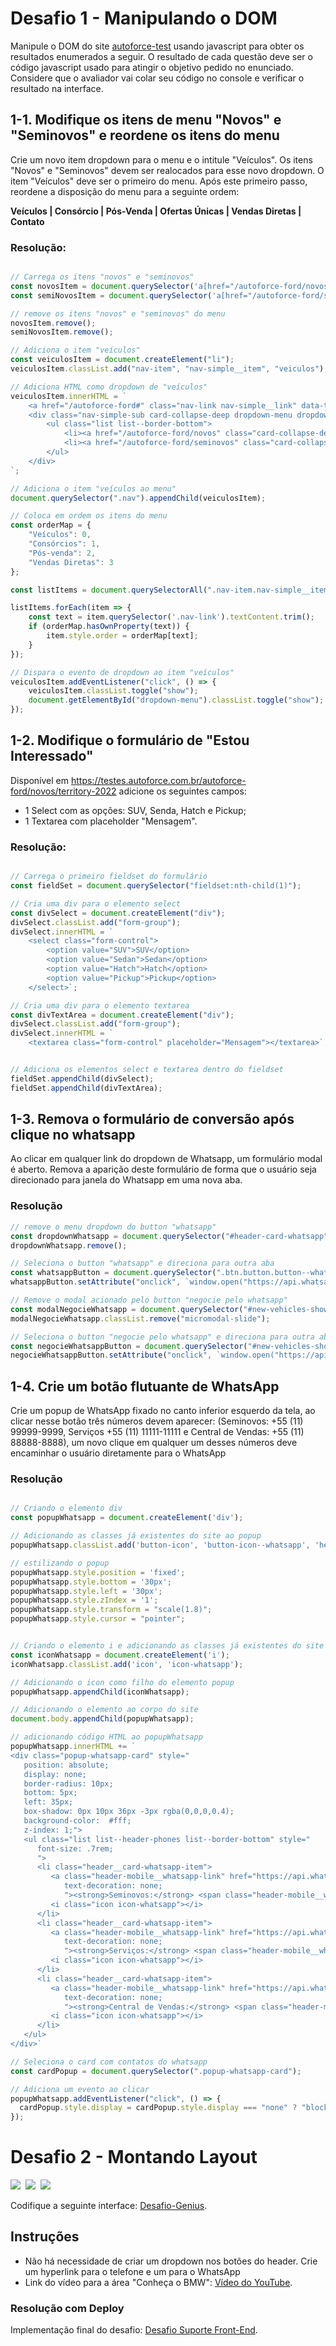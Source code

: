 # Desafio 1 - Manipulando o DOM
Manipule o DOM do site [autoforce-test](https://testes.autoforce.com.br/autoforce-ford) usando javascript para obter os resultados enumerados a seguir. O resultado de cada questão deve ser o código javascript usado para atingir o objetivo pedido no enunciado. Considere que o avaliador vai colar seu código no console e verificar o resultado na interface.


## 1-1. Modifique os itens de menu "Novos" e "Seminovos" e reordene os itens do menu


Crie um novo item dropdown para o menu e o intitule "Veículos".
Os itens "Novos" e "Seminovos" devem ser realocados para esse novo dropdown. O item "Veículos" deve ser o primeiro do menu. Após este primeiro passo, reordene a disposição do menu para a seguinte ordem:

**Veículos | Consórcio | Pós-Venda | Ofertas Únicas | Vendas Diretas | Contato**


### Resolução:

```js

// Carrega os itens "novos" e "seminovos"
const novosItem = document.querySelector('a[href="/autoforce-ford/novos"]').parentNode;
const semiNovosItem = document.querySelector('a[href="/autoforce-ford/seminovos"]').parentNode;

// remove os itens "novos" e "seminovos" do menu
novosItem.remove();
semiNovosItem.remove();

// Adiciona o item "veículos"
const veiculosItem = document.createElement("li");
veiculosItem.classList.add("nav-item", "nav-simple__item", "veiculos");

// Adiciona HTML como dropdown de "veículos"
veiculosItem.innerHTML = `
    <a href="/autoforce-ford#" class="nav-link nav-simple__link" data-toggle="dropdown" > Veículos <i class="icon icon-dropdown icon-arrow-d"></i></a>
    <div class="nav-simple-sub card-collapse-deep dropdown-menu dropdown" id="dropdown-menu">
        <ul class="list list--border-bottom">
            <li><a href="/autoforce-ford/novos" class="card-collapse-deep__title"> Novos </a></li>
            <li><a href="/autoforce-ford/seminovos" class="card-collapse-deep__title"> Seminovos </a></li>
        </ul>
    </div>
`;

// Adiciona o item "veículos ao menu"
document.querySelector(".nav").appendChild(veiculosItem);

// Coloca em ordem os itens do menu
const orderMap = {
    "Veículos": 0,
    "Consórcios": 1,
    "Pós-venda": 2,
    "Vendas Diretas": 3
};

const listItems = document.querySelectorAll(".nav-item.nav-simple__item");

listItems.forEach(item => {
    const text = item.querySelector('.nav-link').textContent.trim();
    if (orderMap.hasOwnProperty(text)) {
        item.style.order = orderMap[text];
    }
});

// Dispara o evento de dropdown ao item "veículos"
veiculosItem.addEventListener("click", () => {
    veiculosItem.classList.toggle("show");
    document.getElementById("dropdown-menu").classList.toggle("show");
});


```

## 1-2. Modifique o formulário de "Estou Interessado" 


Disponível em https://testes.autoforce.com.br/autoforce-ford/novos/territory-2022 adicione os seguintes campos:

- 1 Select com as opções: SUV,  Senda, Hatch e Pickup;
- 1 Textarea com placeholder "Mensagem".


### Resolução:


```js

// Carrega o primeiro fieldset do formulário
const fieldSet = document.querySelector("fieldset:nth-child(1)");

// Cria uma div para o elemento select
const divSelect = document.createElement("div");
divSelect.classList.add("form-group");
divSelect.innerHTML = `
    <select class="form-control">
        <option value="SUV">SUV</option>
        <option value="Sedan">Sedan</option>
        <option value="Hatch">Hatch</option>
        <option value="Pickup">Pickup</option>
    </select>`;

// Cria uma div para o elemento textarea
const divTextArea = document.createElement("div");
divSelect.classList.add("form-group");
divSelect.innerHTML = `
    <textarea class="form-control" placeholder="Mensagem"></textarea>`;


// Adiciona os elementos select e textarea dentro do fieldset
fieldSet.appendChild(divSelect);
fieldSet.appendChild(divTextArea);


```

## 1-3. Remova o formulário de conversão após clique no whatsapp


Ao clicar em qualquer link do dropdown de Whatsapp, um formulário modal é aberto.
Remova a aparição deste formulário de forma que o usuário seja direcionado para janela do Whatsapp em uma nova aba.



### Resolução


```js
// remove o menu dropdown do button "whatsapp"
const dropdownWhatsapp = document.querySelector("#header-card-whatsapp");
dropdownWhatsapp.remove();

// Seleciona o button "whatsapp" e direciona para outra aba
const whatsappButton = document.querySelector(".btn.button.button--whatsapp.header__phones-button-toggler")
whatsappButton.setAttribute("onclick", `window.open("https://api.whatsapp.com/send?phone=5511999999999","_blank")`);

// Remove o modal acionado pelo button "negocie pelo whatsapp"
const modalNegocieWhatsapp = document.querySelector("#new-vehicles-showcase_modal-whatsapp-box");
modalNegocieWhatsapp.classList.remove("micromodal-slide");

// Seleciona o button "negocie pelo whatsapp" e direciona para outra aba
const negocieWhatsappButton = document.querySelector("#new-vehicles-showcase_cta-box-button");
negocieWhatsappButton.setAttribute("onclick", `window.open("https://api.whatsapp.com/send?phone=5511973860742","_blank")`);

```

## 1-4. Crie um botão flutuante de WhatsApp


Crie um popup de WhatsApp fixado no canto inferior esquerdo da tela, ao clicar nesse botão três números devem aparecer:
(Seminovos: +55 (11) 99999-9999, Serviços +55 (11) 11111-11111 e Central de Vendas: +55 (11) 88888-8888), um novo clique em qualquer um desses números deve encaminhar o usuário diretamente para o WhatsApp



### Resolução


```js

// Criando o elemento div
const popupWhatsapp = document.createElement('div');

// Adicionando as classes já existentes do site ao popup
popupWhatsapp.classList.add('button-icon', 'button-icon--whatsapp', 'header__phones-button-toggler-mobile');

// estilizando o popup
popupWhatsapp.style.position = 'fixed';
popupWhatsapp.style.bottom = '30px';
popupWhatsapp.style.left = '30px';
popupWhatsapp.style.zIndex = '1';
popupWhatsapp.style.transform = "scale(1.8)";
popupWhatsapp.style.cursor = "pointer";


// Criando o elemento i e adicionando as classes já existentes do site
const iconWhatsapp = document.createElement('i');
iconWhatsapp.classList.add('icon', 'icon-whatsapp');

// Adicionando o icon como filho do elemento popup
popupWhatsapp.appendChild(iconWhatsapp);

// Adicionando o elemento ao corpo do site
document.body.appendChild(popupWhatsapp);

// adicionando código HTML ao popupWhatsapp
popupWhatsapp.innerHTML += `
<div class="popup-whatsapp-card" style="
   position: absolute;
   display: none;
   border-radius: 10px;
   bottom: 5px;
   left: 35px;
   box-shadow: 0px 10px 36px -3px rgba(0,0,0,0.4);
   background-color:  #fff;
   z-index: 1;">
   <ul class="list list--header-phones list--border-bottom" style=" 
      font-size: .7rem;
      ">
      <li class="header__card-whatsapp-item">
         <a class="header-mobile__whatsapp-link" href="https://api.whatsapp.com/send?phone=551199999999" target="_blank" style="color: #000;
            text-decoration: none;
            "><strong>Seminovos:</strong> <span class="header-mobile__whatsapp-number text-mask-phone">+55 (11) 99999-9999</span></a>
         <i class="icon icon-whatsapp"></i>
      </li>
      <li class="header__card-whatsapp-item">
         <a class="header-mobile__whatsapp-link" href="https://api.whatsapp.com/send?phone=55111111111111" target="_blank" style="color: #000;
            text-decoration: none;
            "><strong>Serviços:</strong> <span class="header-mobile__whatsapp-number text-mask-phone">+55 (11) 11111-11111</span></a>
         <i class="icon icon-whatsapp"></i>
      </li>
      <li class="header__card-whatsapp-item">
         <a class="header-mobile__whatsapp-link" href="https://api.whatsapp.com/send?phone=5511888888888" target="_blank" style="color: #000;
            text-decoration: none;
            "><strong>Central de Vendas:</strong> <span class="header-mobile__whatsapp-number text-mask-phone">+55 (11) 88888-8888</span></a>
         <i class="icon icon-whatsapp"></i>
      </li>
   </ul>
</div>`

// Seleciona o card com contatos do whatsapp
const cardPopup = document.querySelector(".popup-whatsapp-card");

// Adiciona um evento ao clicar
popupWhatsapp.addEventListener("click", () => {
  cardPopup.style.display = cardPopup.style.display === "none" ? "block" : "none";
});


```


# Desafio 2 - Montando Layout

<img src ="https://img.shields.io/badge/HTML5-E34F26?style=for-the-badge&logo=html5&logoColor=white" />&nbsp;
<img src ="https://img.shields.io/badge/CSS-239120?&style=for-the-badge&logo=css3&logoColor=white" />&nbsp;
<img src ="https://img.shields.io/badge/JavaScript-F7DF1E?style=for-the-badge&logo=javascript&logoColor=black" />&nbsp;


Codifique a seguinte interface: [Desafio-Genius](https://www.figma.com/file/mEuuuja11kYw9M9swY69wl/Desafio-Genius?node-id=34%3A42).


## Instruções

- Não há necessidade de criar um dropdown nos botões do header. Crie um hyperlink para o telefone e um para o WhatsApp
- Link do vídeo para a área "Conheça o BMW": [Vídeo do YouTube](https://www.youtube.com/watch?v=cFyrTEYyq64).

### Resolução com Deploy

Implementação final do desafio: [Desafio Suporte Front-End](https://desafio-suporte-front-end.onrender.com/).

